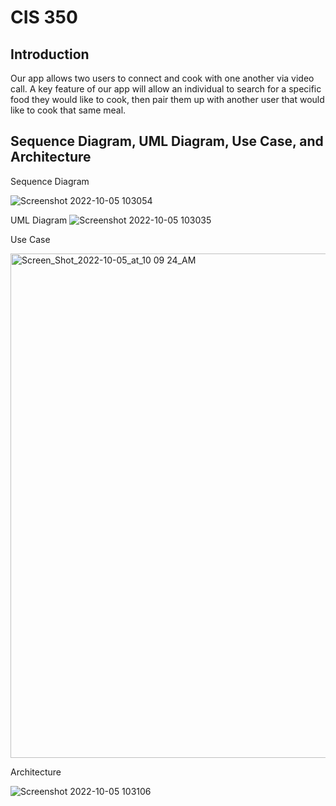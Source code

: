 # CIS 350
## Introduction

Our app allows two users to connect and cook with one another via video call. A key feature of our app will allow an individual to search for a specific food they would like to cook, then pair them up with another user that would like to cook that same meal.



## Sequence Diagram, UML Diagram, Use Case, and Architecture 

Sequence Diagram

![Screenshot 2022-10-05 103054](https://user-images.githubusercontent.com/97745229/194086644-cedc9c86-939c-48d6-8492-03e52b51c26e.png)

UML Diagram
![Screenshot 2022-10-05 103035](https://user-images.githubusercontent.com/97745229/194086664-d00acecb-fe18-47f1-87c4-ebc0e97e4cfc.png)

Use Case

<img width="807" alt="Screen_Shot_2022-10-05_at_10 09 24_AM" src="https://user-images.githubusercontent.com/97745229/194086212-7c3bb9ea-3c34-4140-bbdb-d5c9392ed910.png">

Architecture

![Screenshot 2022-10-05 103106](https://user-images.githubusercontent.com/97745229/194086607-254ca9cb-367b-4da9-a791-58fb8e245f4a.png)
